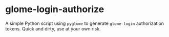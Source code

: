 # glome-login-authorize

A simple Python script using `pyglome` to generate `glome-login` authorization
tokens. Quick and dirty, use at your own risk.
